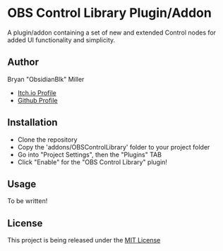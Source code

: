 # OBS Control Library Plugin/Addon

A plugin/addon containing a set of new and extended Control nodes for added UI functionality and simplicity.

## Author
Bryan "ObsidianBlk" Miller

* [Itch.io Profile](https://obsidianblk.itch.io/)
* [Github Profile](https://github.com/ObsidianBlk)

## Installation

* Clone the repository
* Copy the 'addons/OBSControlLibrary' folder to your project folder
* Go into "Project Settings", then the "Plugins" TAB
* Click "Enable" for the "OBS Control Library" plugin!

## Usage

To be written!


## License

This project is being released under the [MIT License](./LICENSE.md)

